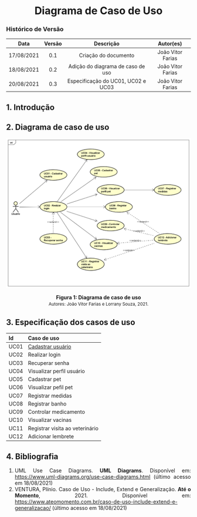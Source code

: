 # <center> Diagrama de Caso de Uso

### Histórico de Versão

|    Data    | Versão |             Descrição              |     Autor(es)     |
| :--------: | :----: | :--------------------------------: | :---------------: |
| 17/08/2021 |  0.1   |        Criação do documento        | João Vitor Farias |
| 18/08/2021 |  0.2   | Adição do diagrama de caso de uso  | João Vitor Farias |
| 20/08/2021 |  0.3   | Especificação do UC01, UC02 e UC03 | João Vitor Farias |

<div align="justify">

## 1. Introdução

## 2. Diagrama de caso de uso

<p align='center'>
    <img src='https://raw.githubusercontent.com/UnBArqDsw2021-1/2021.1_G01_Animalesco_docs/main/docs/assets/pages/use-case/use_case_diagram.png'>
    <figcaption align='center'>
        <b>Figura 1: Diagrama de caso de uso</b>
        <br>
        <small>Autores: João Vitor Farias e Lorrany Souza, 2021.</small>
    </figcaption>
</p>

## 3. Especificação dos casos de uso

| Id   | Caso de uso                               |
| ---- | ----------------------------------------- |
| UC01 | [Cadastrar usuário](casos-de-uso/UC01.md) |
| UC02 | Realizar login                            |
| UC03 | Recuperar senha                           |
| UC04 | Visualizar perfil usuário                 |
| UC05 | Cadastrar pet                             |
| UC06 | Visualizar pefil pet                      |
| UC07 | Registrar medidas                         |
| UC08 | Registrar banho                           |
| UC09 | Controlar medicamento                     |
| UC10 | Visualizar vacinas                        |
| UC11 | Registrar visita ao veterinário           |
| UC12 | Adicionar lembrete                        |

## 4. Bibliografia

1. UML Use Case Diagrams. **UML Diagrams**. Disponível em: https://www.uml-diagrams.org/use-case-diagrams.html (último acesso em 18/08/2021)
2. VENTURA, Plínio. Caso de Uso - Include, Extend e Generalização. **Até o Momento**, 2021. Disponível em: https://www.ateomomento.com.br/caso-de-uso-include-extend-e-generalizacao/ (último acesso em 18/08/2021)

</div>
